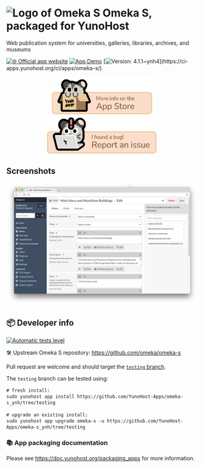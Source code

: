 <!--
N.B.: This README was automatically generated by <https://github.com/YunoHost/apps_tools/blob/main/readme_generator>
It shall NOT be edited by hand.
-->

<h1>
  <img src="https://raw.githubusercontent.com/YunoHost/apps/main/logos/omeka-s.png" width="32px" alt="Logo of Omeka S">
  Omeka S, packaged for YunoHost
</h1>

Web publication system for universities, galleries, libraries, archives, and museums

[![🌐 Official app website](https://img.shields.io/badge/Official_app_website-darkgreen?style=for-the-badge)](https://omeka.org/s/)
[![App Demo](https://img.shields.io/badge/App_Demo-blue?style=for-the-badge)](https://omeka.org/s/download/#sandbox)
[![Version: 4.1.1~ynh4](https://img.shields.io/badge/Version-4.1.1~ynh4-rgba(0,150,0,1)?style=for-the-badge)](https://ci-apps.yunohost.org/ci/apps/omeka-s/)

<div align="center">
<a href="https://apps.yunohost.org/app/omeka-s"><img height="100px" src="https://github.com/YunoHost/yunohost-artwork/raw/refs/heads/main/badges/neopossum-badges/badge_more_info_on_the_appstore.svg"/></a>
<a href="https://github.com/YunoHost-Apps/omeka-s_ynh/issues"><img height="100px" src="https://github.com/YunoHost/yunohost-artwork/raw/refs/heads/main/badges/neopossum-badges/badge_report_an_issue.svg"/></a>
</div>


## Screenshots
![Screenshot of Omeka S](./doc/screenshots/omeka-s.png)

## 📦 Developer info

[![Automatic tests level](https://apps.yunohost.org/badge/cilevel/omeka-s)](https://ci-apps.yunohost.org/ci/apps/omeka-s/)

🛠️ Upstream Omeka S repository: <https://github.com/omeka/omeka-s>

Pull request are welcome and should target the [`testing` branch](https://github.com/YunoHost-Apps/omeka-s_ynh/tree/testing).

The `testing` branch can be tested using:
```
# fresh install:
sudo yunohost app install https://github.com/YunoHost-Apps/omeka-s_ynh/tree/testing

# upgrade an existing install:
sudo yunohost app upgrade omeka-s -u https://github.com/YunoHost-Apps/omeka-s_ynh/tree/testing
```

### 📚 App packaging documentation

Please see <https://doc.yunohost.org/packaging_apps> for more information.